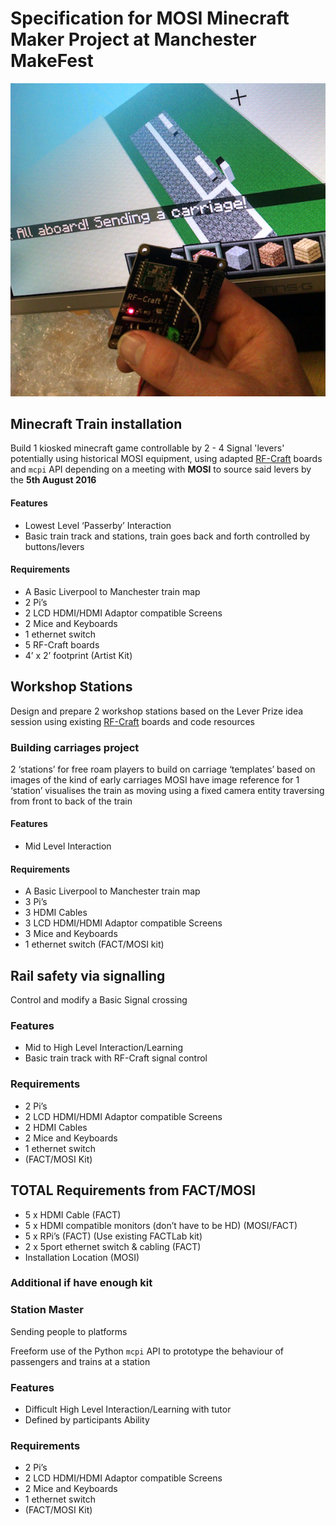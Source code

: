 
# Specification for MOSI Minecraft Maker Project at Manchester MakeFest

![AllAboard](https://github.com/cheapjack/RF-Rail-Craft/blob/master/images/RF-Rail-Craft.png)

## Minecraft Train installation

Build 1 kiosked minecraft game controllable by 2 - 4 Signal 'levers' potentially using historical MOSI equipment, using adapted [RF-Craft](https://github.com/cheapjack/RF-Craft) boards and `mcpi` API depending on a meeting with **MOSI** to source said levers by the **5th August 2016** 

#### Features
 * Lowest Level ‘Passerby’ Interaction
 * Basic train track and stations, train goes back and forth controlled by buttons/levers

#### Requirements
 * A Basic Liverpool to Manchester train map
 * 2 Pi’s
 * 2 LCD HDMI/HDMI Adaptor compatible Screens
 * 2 Mice and Keyboards
 * 1 ethernet switch
 * 5 RF-Craft boards
 * 4’ x 2’ footprint
(Artist Kit)

## Workshop Stations

Design and prepare 2 workshop stations based on the Lever Prize idea session using existing [RF-Craft](https://github.com/cheapjack/RF-Craft) boards and code resources

### Building carriages project

2 ‘stations’ for free roam players to build on carriage ‘templates’ based on images of the kind of early carriages MOSI have image reference for 
1 ‘station’ visualises the train as moving using a fixed camera entity traversing from front to back of the train

#### Features

 * Mid Level Interaction

#### Requirements

* A Basic Liverpool to Manchester train map
 * 3 Pi’s
 * 3 HDMI Cables
 * 3 LCD HDMI/HDMI Adaptor compatible Screens
 * 3 Mice and Keyboards
 * 1 ethernet switch
(FACT/MOSI kit)

## Rail safety via signalling

Control and modify a Basic Signal crossing

### Features

 * Mid to High Level Interaction/Learning
 * Basic train track with RF-Craft signal control

### Requirements

 * 2 Pi’s
 * 2 LCD HDMI/HDMI Adaptor compatible Screens
 * 2 HDMI Cables
 * 2 Mice and Keyboards
 * 1 ethernet switch
 * (FACT/MOSI Kit)


## TOTAL Requirements from FACT/MOSI

 * 5 x HDMI Cable (FACT)
 * 5 x HDMI compatible monitors (don’t have to be HD) (MOSI/FACT)
 * 5 x RPi’s (FACT) (Use existing FACTLab kit)
 * 2 x 5port ethernet switch & cabling (FACT)
 * Installation Location (MOSI)


### Additional if have enough kit

### Station Master 

Sending people to platforms

Freeform use of the Python `mcpi` API to prototype the behaviour of passengers and trains at a station

### Features

* Difficult High Level Interaction/Learning with tutor
 * Defined by participants Ability

### Requirements

 * 2 Pi’s
 * 2 LCD HDMI/HDMI Adaptor compatible Screens
 * 2 Mice and Keyboards
 * 1 ethernet switch
 * (FACT/MOSI Kit)




